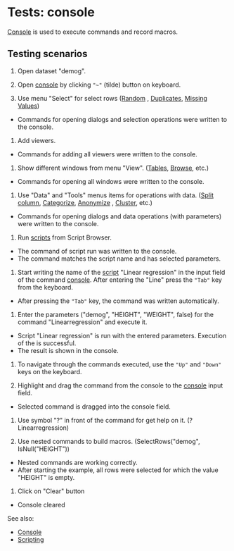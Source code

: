 <!-- TITLE: Tests: Console -->
<!-- SUBTITLE: -->

# Tests: console

[Console](../navigation/panels/panels.md#console) is used to execute commands and record macros.

## Testing scenarios

1. Open dataset "demog".

1. Open [console](../navigation/panels/panels.md#console) by clicking ```"~"``` (tilde) button on keyboard.

1. Use menu "Select" for select rows ([Random](../../explore/select-random-rows.md)
   , [Duplicates](../../explore/select-duplicates.md),
   [Missing Values](../../transform/missing-values-imputation.md))

* Commands for opening dialogs and selection operations were written to the console.

1. Add viewers.

* Commands for adding all viewers were written to the console.

1. Show different windows from menu "View". ([Tables](../concepts/table.md), [Browse](../navigation/views/browse.md), etc.)

* Commands for opening all windows were written to the console.

1. Use "Data" and "Tools" menus items for operations with data. ([Split column](../../transform/text-to-columns.md),
   [Categorize](../../transform/categorize-data.md), [Anonymize](../../transform/anonymize-data.md)
   , [Cluster](../../explore/cluster-data.md), etc.)

* Commands for opening dialogs and data operations (with parameters) were written to the console.

1. Run [scripts](../../compute/scripting/scripting.mdx) from Script Browser.

* The command of script run was written to the console.
* The command matches the script name and has selected parameters.

1. Start writing the name of the [script](../../compute/scripting/scripting.mdx) "Linear regression" in the input field of the
   command [console](../../datagrok/navigation/panels/panels.md#console). After entering the "Line"
   press the ```"Tab"``` key from the keyboard.

* After pressing the ```"Tab"``` key, the command was written automatically.

1. Enter the parameters ("demog", "HEIGHT", "WEIGHT", false) for the command "Linearregression" and execute it.

* Script "Linear regression" is run with the entered parameters. Execution of the is successful.
* The result is shown in the console.

1. To navigate through the commands executed, use the ```"Up"``` and ```"Down"``` keys on the keyboard.

1. Highlight and drag the command from the console to the [console](../navigation/panels/panels.md#console) input field.

* Selected command is dragged into the console field.

1. Use symbol "?" in front of the command for get help on it. (?Linearregression)

1. Use nested commands to build macros. (SelectRows("demog", IsNull("HEIGHT"))

* Nested commands are working correctly.
* After starting the example, all rows were selected for which the value "HEIGHT" is empty.

1. Click on "Clear" button

* Console cleared

See also:

* [Console](../navigation/panels/panels.md#console)
* [Scripting](../../compute/scripting/scripting.mdx)
